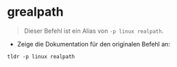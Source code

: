 # grealpath

> Dieser Befehl ist ein Alias von `-p linux realpath`.

- Zeige die Dokumentation für den originalen Befehl an:

`tldr -p linux realpath`
